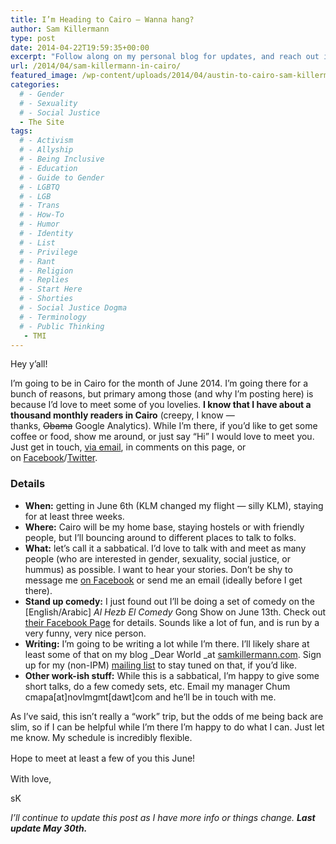 ```yaml
---
title: I’m Heading to Cairo — Wanna hang?
author: Sam Killermann
type: post
date: 2014-04-22T19:59:35+00:00
excerpt: "Follow along on my personal blog for updates, and reach out if you're in the area."
url: /2014/04/sam-killermann-in-cairo/
featured_image: /wp-content/uploads/2014/04/austin-to-cairo-sam-killermann-june.jpg
categories: 
  # - Gender
  # - Sexuality
  # - Social Justice
  - The Site
tags:
  # - Activism
  # - Allyship
  # - Being Inclusive
  # - Education
  # - Guide to Gender
  # - LGBTQ
  # - LGB
  # - Trans
  # - How-To
  # - Humor
  # - Identity
  # - List
  # - Privilege
  # - Rant
  # - Religion
  # - Replies
  # - Start Here
  # - Shorties
  # - Social Justice Dogma
  # - Terminology
  # - Public Thinking
   - TMI
---
```

Hey y&#8217;all!

I&#8217;m going to be in Cairo for the month of June 2014. I&#8217;m going there for a bunch of reasons, but primary among those (and why I&#8217;m posting here) is because I&#8217;d love to meet some of you lovelies. **I know that I have about a thousand monthly readers in Cairo** (creepy, I know &#8212; thanks, <del>Obama</del> Google Analytics). While I&#8217;m there, if you&#8217;d like to get some coffee or food, show me around, or just say &#8220;Hi&#8221; I would love to meet you. Just get in touch, [via email][1], in comments on this page, or on [Facebook][2]/[Twitter][3].

### **Details**

  * **When:** getting in June 6th (KLM changed my flight &#8212; silly KLM), staying for at least three weeks.
  * **Where:** Cairo will be my home base, staying hostels or with friendly people, but I&#8217;ll bouncing around to different places to talk to folks.
  * **What:** let&#8217;s call it a sabbatical. I&#8217;d love to talk with and meet as many people (who are interested in gender, sexuality, social justice, or hummus) as possible. I want to hear your stories. Don&#8217;t be shy to message me [on Facebook][2] or send me an email (ideally before I get there).
  * **Stand up comedy:** I just found out I&#8217;ll be doing a set of comedy on the [English/Arabic] _Al Hezb El Comedy_ Gong Show on June 13th. Check out [their Facebook Page][4] for details. Sounds like a lot of fun, and is run by a very funny, very nice person.
  * **Writing:** I&#8217;m going to be writing a lot while I&#8217;m there. I&#8217;ll likely share at least some of that on my blog _Dear World _at [samkillermann.com][5]. Sign up for my (non-IPM) [mailing list][6] to stay tuned on that, if you&#8217;d like.
  * **Other work-ish stuff:** While this is a sabbatical, I&#8217;m happy to give some short talks, do a few comedy sets, etc. Email my manager Chum cmapa[at]novlmgmt[dawt]com and he&#8217;ll be in touch with me.

As I&#8217;ve said, this isn&#8217;t really a &#8220;work&#8221; trip, but the odds of me being back are slim, so if I can be helpful while I&#8217;m there I&#8217;m happy to do what I can. Just let me know. My schedule is incredibly flexible.

<span style="line-height: 1.5em;">Hope to meet at least a few of you this June!</span>

With love,

sK

<address>
  I&#8217;ll continue to update this post as I have more info or things change. <strong>Last update May 30th. </strong>
</address>

 [1]: /contact/ "Contact"
 [2]: http://facebook.com/metrosam
 [3]: http://twitter.com/killermann
 [4]: https://www.facebook.com/alhezbelcomedy
 [5]: http://samkillermann.com
 [6]: http://eepurl.com/HVL7X
